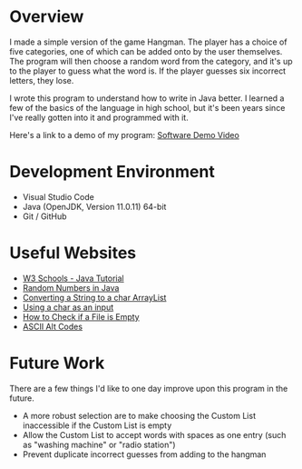 # Overview

I made a simple version of the game Hangman. The player has a choice of five categories, one of which can be added onto by the user themselves. The program will then choose a random word from the category, and it's up to the player to guess what the word is. If the player guesses six incorrect letters, they lose. 

I wrote this program to understand how to write in Java better. I learned a few of the basics of the language in high school, but it's been years since I've really gotten into it and programmed with it.

Here's a link to a demo of my program: [Software Demo Video](http://youtube.link.goes.here)

# Development Environment

* Visual Studio Code
* Java (OpenJDK, Version 11.0.11) 64-bit
* Git / GitHub

# Useful Websites

* [W3 Schools - Java Tutorial](https://www.w3schools.com/java/default.asp)
* [Random Numbers in Java](https://www.geeksforgeeks.org/generating-random-numbers-in-java/)
* [Converting a String to a char ArrayList](https://www.geeksforgeeks.org/how-to-convert-a-string-to-arraylist-in-java/)
* [Using a char as an input](https://www.geeksforgeeks.org/gfact-51-java-scanner-nextchar/)
* [How to Check if a File is Empty](https://stackabuse.com/java-check-if-file-or-directory-is-empty)
* [ASCII Alt Codes](https://www.alt-codes.net/)

# Future Work

There are a few things I'd like to one day improve upon this program in the future.

* A more robust selection are to make choosing the Custom List inaccessible if the Custom List is empty
* Allow the Custom List to accept words with spaces as one entry (such as "washing machine" or "radio station")
* Prevent duplicate incorrect guesses from adding to the hangman
